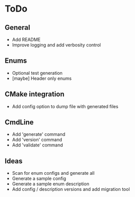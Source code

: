 # ToDo

## General

- Add README
- Improve logging and add verbosity control

## Enums

- Optional test generation
- [maybe] Header only enums

## CMake integration

- Add config option to dump file with generated files

## CmdLine

- Add 'generate' command
- Add 'version' command
- Add 'validate' command

## Ideas

- Scan for enum configs and generate all
- Generate a sample config
- Generate a sample enum description
- Add config / description versions and add migration tool
